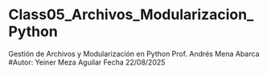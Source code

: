# Class05_Archivos_Modularizacion_Python
 Gestión de Archivos y Modularización en Python
 Prof. Andrés Mena Abarca
#Autor: Yeiner Meza Aguilar
Fecha 22/08/2025